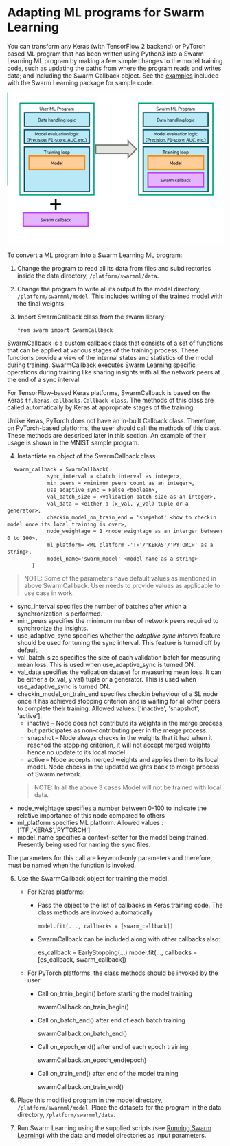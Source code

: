 # Adapting ML programs for Swarm Learning 

You can transform any Keras (with TensorFlow 2 backend) or PyTorch based ML
program that has been written using Python3 into a Swarm Learning ML
program by making a few simple changes to the model training code, such
as updating the paths from where the program reads and writes data; and
including the Swarm Callback object. See the [examples](../examples) included with the
Swarm Learning package for sample code.

![](images/sl_ml_algorithm.png)

To convert a ML program into a Swarm Learning ML program:

1.  Change the program to read all its data from files and
    subdirectories inside the data directory, ``/platform/swarmml/data``.

2.  Change the program to write all its output to the model directory,
    ``/platform/swarmml/model``. This includes writing of the trained model
    with the final weights.

3.  Import SwarmCallback class from the swarm library:

        from swarm import SwarmCallback

 SwarmCallback is a custom callback class that consists of a set of
 functions that can be applied at various stages of the training
 process. These functions provide a view of the internal states and
 statistics of the model during training. SwarmCallback executes Swarm
 Learning specific operations during training like sharing insights
 with all the network peers at the end of a sync interval.

 For TensorFlow-based Keras platforms, SwarmCallback is based on the
 Keras ``tf.keras.callbacks.Callback class``. The methods of this class are
 called automatically by Keras at appropriate stages of the training.

 Unlike Keras, PyTorch does not have an in-built Callback class.
 Therefore, on PyTorch-based platforms, the user should call the
 methods of this class. These methods are described later in this
 section. An example of their usage is shown in the MNIST sample
 program.
     
   4.  Instantiate an object of the SwarmCallback class

      swarm_callback = SwarmCallback(
                 sync_interval = <batch interval as integer>,
                 min_peers = <minimum peers count as an integer>,
                 use_adaptive_sync = False <boolean>,
                 val_batch_size = <validation batch size as an integer>,
                 val_data = <either a (x_val, y_val) tuple or a generator>,
                 checkin_model_on_train_end = 'snapshot' <how to checkin model once its local training is over>,
                 node_weightage = 1 <node weightage as an interger between 0 to 100>,
                 ml_platform= <ML platform -'TF'/'KERAS'/'PYTORCH' as a string>, 
                 model_name='swarm_model' <model name as a string>
            )

>NOTE: Some of the parameters have default values as mentioned in above SwarmCallback. User needs to provide values as applicable to use case in work. 

-   sync_interval specifies the number of batches after which a
    synchronization is performed.
-   min_peers specifies the minimum number of network peers required to
    synchronize the insights.
-   use_adaptive_sync specifies whether the *adaptive sync interval*
    feature should be used for tuning the sync interval. This feature is
    turned off by default.
-   val_batch_size specifies the size of each validation batch for
    measuring mean loss. This is used when use_adaptive_sync is turned
    ON.
-   val_data specifies the validation dataset for measuring mean loss.
    It can be either a (x_val, y_val) tuple or a generator. This is used
    when use_adaptive_sync is turned ON.
-   checkin_model_on_train_end specifies checkin behaviour of a SL node once it has achieved stopping criterion and is waiting for all other peers to complete their training. Allowed values: ['inactive', 'snapshot', 'active'].
    - inactive – Node does not contribute its weights in the merge process but participates as non-contributing peer in the merge process.
    - snapshot – Node always checks in the weights that it had when it reached the stopping criterion, it will not accept merged weights hence no update to its local model. 
    - active – Node accepts merged weights and applies them to its local model. Node checks in the updated weights back to merge process of Swarm network.
    >NOTE: In all the above 3 cases Model will not be trained with local data.
-   node_weightage specifies a number between 0-100 to indicate the relative importance of this node compared to others
-   ml_platform specifies ML platform. Allowed values :['TF','KERAS','PYTORCH']
-   model_name specifies a context-setter for the model being trained. Presently being used for naming the sync files. 


 The parameters for this call are keyword-only parameters and
 therefore, must be named when the function is invoked. 

5.  Use the SwarmCallback object for training the model.

    -   For Keras platforms:

        -   Pass the object to the list of callbacks in Keras training
            code. The class methods are invoked automatically

             ``model.fit(..., callbacks = [swarm_callback])``

        -   SwarmCallback can be included along with other callbacks also:

             es_callback = EarlyStopping(...)
               model.fit(..., callbacks = [es_callback, swarm_callback])

    -   For PyTorch platforms, the class methods should be invoked by the user:

        -    Call on_train_begin() before starting the model training

             swarmCallback.on_train_begin()

        -   Call on_batch_end() after end of each batch training

            swarmCallback.on_batch_end()

        -   Call on_epoch_end() after end of each epoch training

            swarmCallback.on_epoch_end(epoch)

        -   Call on_train_end() after end of the model training

            swarmCallback.on_train_end()

6.  Place this modified program in the model directory,
    ``/platform/swarmml/model``. Place the datasets for the program in the
    data directory, ``/platform/swarmml/data``.

7.  Run Swarm Learning using the supplied scripts (see [Running Swarm Learning](RunningSL.md)) with the data and model directories as input parameters.

